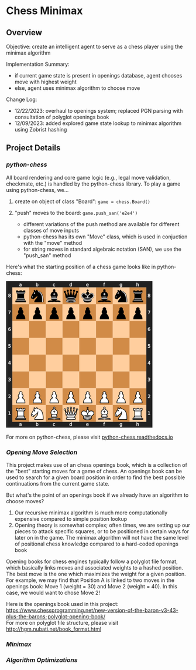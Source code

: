 # Chess Minimax

## Overview

Objective: create an intelligent agent to serve as a chess player using the minimax algorithm 

Implementation Summary: 
- if current game state is present in openings database, agent chooses move with highest weight
- else, agent uses minimax algorithm to choose move

Change Log: 
- 12/22/2023: overhaul to openings system; replaced PGN parsing with consultation of polyglot openings book
- 12/09/2023: added explored game state lookup to minimax algorithm using Zobrist hashing 

## Project Details

### _python-chess_

All board rendering and core game logic (e.g., legal move validation, checkmate, etc.) is handled by the python-chess library. To play a game using python-chess, we... 
1. create on object of class "Board": ```game = chess.Board()```
2. "push" moves to the board: ```game.push_san('e2e4')```
   
   - different variations of the push method are available for different classes of move inputs 
   - python-chess has its own "Move" class, which is used in conjuction with the "move" method
   - for string moves in standard algebraic notation (SAN), we use the "push_san" method
  
Here's what the starting position of a chess game looks like in python-chess: 

<img src="/images/starting-board.png" width="400">

For more on python-chess, please visit [python-chess.readthedocs.io](https://python-chess.readthedocs.io/en/latest/core.html)

### _Opening Move Selection_

This project makes use of an chess openings book, which is a collection of the "best" starting moves for a game of chess. An openings book can be used to search for a given board position in order to find the best possible continuations from the current game state. 

But what's the point of an openings book if we already have an algorithm to choose moves? 
1. Our recursive minimax algorithm is much more computationally expensive compared to simple position lookup
2. Opening theory is somewhat complex; often times, we are setting up our pieces to attack specific squares, or to be positioned in certain ways for later on in the game. The minimax algorithm will not have the same level of positional chess knowledge compared to a hard-coded openings book

Opening books for chess engines typically follow a polyglot file format, which basically links moves and associated weights to a hashed position. The best move is the one which maximizes the weight for a given position. For example, we may find that Position A is linked to two moves in the openings book: Move 1 (weight = 30) and Move 2 (weight = 40). In this case, we would want to chose Move 2! 

Here is the openings book used in this project: https://www.chessprogramming.net/new-version-of-the-baron-v3-43-plus-the-barons-polyglot-opening-book/  
For more on polyglot file structure, please visit http://hgm.nubati.net/book_format.html  

### _Minimax_

### _Algorithm Optimizations_


